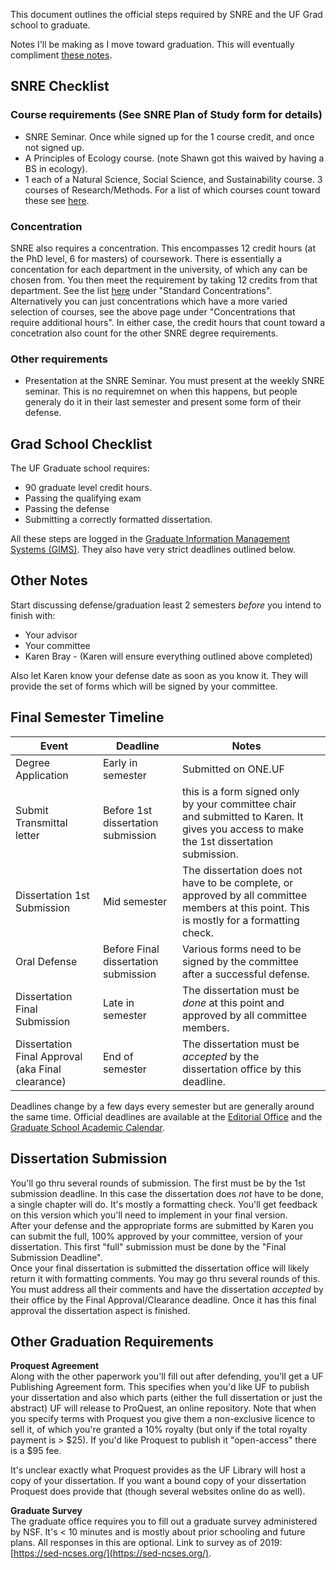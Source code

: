 This document outlines the official steps required by SNRE and the UF Grad school to graduate. 

Notes I'll be making as I move toward graduation. This will eventually compliment [these notes](https://github.com/weecology/lab-wiki/wiki/UF-Policies:-Graduating).

## SNRE Checklist
### Course requirements (See SNRE Plan of Study form for details)
* SNRE Seminar. Once while signed up for the 1 course credit, and once not signed up.
* A Principles of Ecology course. (note Shawn got this waived by having a BS in ecology).
* 1 each of a Natural Science, Social Science, and Sustainability course. 3 courses of Research/Methods. 
  For a list of which courses count toward these see [here](http://snre.ifas.ufl.edu/academics/graduate/courses-syllabi-and-curriculum/).

### Concentration
SNRE also requires a concentration. This encompasses 12 credit hours (at the PhD level, 6 for masters) of coursework. There is essentially a concentation for each department in the university, of which any can be chosen from. You then meet the requirement by taking 12 credits from that department. See the list [here](http://snre.ifas.ufl.edu/academics/graduate/courses-syllabi-and-curriculum/) under "Standard Concentrations". Alternatively you can just concentrations which have a more varied selection of courses, see the above page under "Concentrations that require additional hours". In either case, the credit hours that count toward a concetration also count for the other SNRE degree requirements. 

### Other requirements
* Presentation at the SNRE Seminar. You must present at the weekly SNRE seminar. This is no requiremnet on when this happens, but people generaly do it in their last semester and present some form of their defense. 

## Grad School Checklist
The UF Graduate school requires:

- 90 graduate level credit hours. 
- Passing the qualifying exam
- Passing the defense
- Submitting a correctly formatted dissertation.

All these steps are logged in the [Graduate Information Management Systems (GIMS)](https://gradschool.ufl.edu/gimsportal/gatorlink/portal.asp). They also have very strict deadlines outlined below. 

## Other Notes
Start discussing defense/graduation least 2 semesters *before* you intend to finish with:
* Your advisor
* Your committee
* Karen Bray - (Karen will ensure everything outlined above completed)  

Also let Karen know your defense date as soon as you know it. They will provide the set of forms which will be signed by your committee. 

## Final Semester Timeline

| Event                         | Deadline                             | Notes                                                                                                                          |   |
|-------------------------------|--------------------------------------|--------------------------------------------------------------------------------------------------------------------------------|---|
| Degree Application            | Early in semester                    | Submitted on ONE.UF                                                                                                                               |   |
| Submit Transmittal letter      | Before 1st dissertation submission   | this is a form signed only by your committee chair and submitted to Karen. It gives you access to make the 1st dissertation submission. |   |
| Dissertation 1st Submission   | Mid semester                         | The dissertation does not have to be complete, or approved by all committee members at this point. This is mostly for a formatting check.                                                                                                                               |   |
| Oral Defense                  | Before Final dissertation submission |  Various forms need to be signed by the committee after a successful defense.                                                                                                                                |   |
| Dissertation Final Submission | Late in semester                     |  The dissertation must be *done* at this point and approved by all committee members.    
| Dissertation Final Approval (aka Final clearance)   | End of semester                     |  The dissertation must be *accepted* by the dissertation office by this deadline. |   |

Deadlines change by a few days every semester but are generally around the same time. Official deadlines are available at the [Editorial Office](http://graduateschool.ufl.edu/about-us/offices/editorial/editorial-deadlines/) and the [Graduate School Academic Calendar](http://gradcatalog.ufl.edu/content.php?catoid=12&navoid=2681).

## Dissertation Submission
You'll go thru several rounds of submission. The first must be by the 1st submission deadline. In this case the dissertation does *not* have to be done, a single chapter will do. It's mostly a formatting check. You'll get feedback on this version which you'll need to implement in your final version.  
After your defense and the appropriate forms are submitted by Karen you can submit the full, 100% approved by your committee, version of your dissertation. This first "full" submission must be done by the "Final Submission Deadline".  
Once your final dissertation is submitted the dissertation office will likely return it with formatting comments. You may go thru several rounds of this. You must address all their comments and have the dissertation *accepted* by their office by the Final Approval/Clearance deadline. Once it has this final approval the dissertation aspect is finished. 

## Other Graduation Requirements
**Proquest Agreement**  
Along with the other paperwork you'll fill out after defending, you'll get a UF Publishing Agreement form. This specifies when you'd like UF to publish your dissertation and also which parts (either the full dissertation or just the abstract) UF will release to ProQuest, an online repository. Note that when you specify terms with Proquest you give them a non-exclusive licence to sell it, of which you're granted a 10% royalty (but only if the total royalty payment is > $25). If you'd like Proquest to publish it "open-access" there is a $95 fee.

It's unclear exactly what Proquest provides as the UF Library will host a copy of your dissertation. If you want a bound copy of your dissertation Proquest does provide that (though several websites online do as well).

**Graduate Survey**  
The graduate office requires you to fill out a graduate survey administered by NSF. It's < 10 minutes and is mostly about prior schooling and future plans. All responses in this are optional. Link to survey as of 2019: [https://sed-ncses.org/](https://sed-ncses.org/).